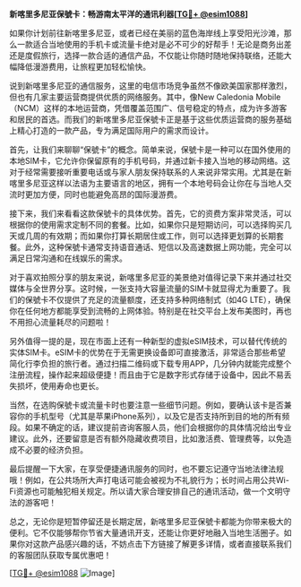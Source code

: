 **新喀里多尼亚保號卡：畅游南太平洋的通讯利器[[TG💪+ @esim1088](https://t.me/s/esim1088)]**

如果你计划前往新喀里多尼亚，或者已经在美丽的蓝色海岸线上享受阳光沙滩，那么一款适合当地使用的手机卡或流量卡绝对是必不可少的好帮手！无论是商务出差还是度假旅行，选择一款合适的通信产品，不仅能让你随时随地保持联络，还能大幅降低漫游费用，让旅程更加轻松愉快。

说到新喀里多尼亚的通信服务，这里的电信市场竞争虽然不像欧美国家那样激烈，但也有几家主要运营商提供优质的网络服务。其中，像New Caledonia Mobile（NCM）这样的本地运营商，凭借覆盖范围广、信号稳定的特点，成为许多游客和居民的首选。而我们的新喀里多尼亚保號卡正是基于这些优质运营商的服务基础上精心打造的一款产品，专为满足国际用户的需求而设计。

首先，让我们来聊聊“保號卡”的概念。简单来说，保號卡是一种可以在国外使用的本地SIM卡，它允许你保留原有的手机号码，并通过新卡接入当地的移动网络。这对于经常需要接听重要电话或与家人朋友保持联系的人来说非常实用。尤其是在新喀里多尼亚这样以法语为主要语言的地区，拥有一个本地号码会让你在与当地人交流时更加方便，同时也能避免高昂的国际漫游费。

接下来，我们来看看这款保號卡的具体优势。首先，它的资费方案非常灵活，可以根据你的使用需求定制不同的套餐。比如，如果你只是短期访问，可以选择购买几天或几周的有效期；而如果你打算长期居住或工作，则可以选择更划算的长期套餐。此外，这种保號卡通常支持语音通话、短信以及高速数据上网功能，完全可以满足日常沟通和在线娱乐的需求。

对于喜欢拍照分享的朋友来说，新喀里多尼亚的美景绝对值得记录下来并通过社交媒体与全世界分享。这时候，一张支持大容量流量的SIM卡就显得尤为重要了。我们的保號卡不仅提供了充足的流量额度，还支持多种网络制式（如4G LTE），确保你在任何地方都能享受到流畅的上网体验。特别是在社交平台上发布美图时，再也不用担心流量耗尽的问题啦！

另外值得一提的是，现在市面上还有一种新型的虚拟eSIM技术，可以替代传统的实体SIM卡。eSIM卡的优势在于无需更换设备即可直接激活，非常适合那些希望简化行李负担的旅行者。通过扫描二维码或下载专用APP，几分钟内就能完成整个注册流程，操作起来超级便捷！而且由于它是数字形式存储于设备中，因此不易丢失损坏，使用寿命也更长。

当然，在选购保號卡或流量卡时也要注意一些细节问题。例如，要确认该卡是否兼容你的手机型号（尤其是苹果iPhone系列），以及它是否支持所到目的地的所有频段。如果不确定的话，建议提前咨询客服人员，他们会根据你的具体情况给出专业建议。此外，还要留意是否有额外隐藏收费项目，比如激活费、管理费等，以免造成不必要的经济负担。

最后提醒一下大家，在享受便捷通讯服务的同时，也不要忘记遵守当地法律法规哦！例如，在公共场所大声打电话可能会被视为不礼貌行为；长时间占用公共Wi-Fi资源也可能触犯相关规定。所以请大家合理安排自己的通讯活动，做一个文明守法的游客吧！

总之，无论你是短暂停留还是长期定居，新喀里多尼亚保號卡都能为你带来极大的便利。它不仅能够帮你节省大量通讯开支，还能让你更好地融入当地生活圈子。如果你对这款产品感兴趣的话，不妨点击下方链接了解更多详情，或者直接联系我们的客服团队获取专属优惠吧！

[[TG💪+ @esim1088](https://t.me/s/esim1088) ![Image](https://i.postimg.cc/4NQfJmqS/Snipaste-2025-05-13-00-14-12.png)]
